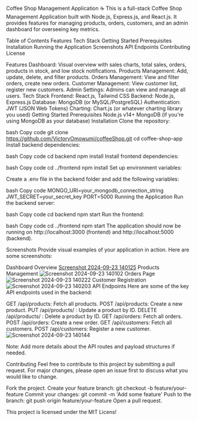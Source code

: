 Coffee Shop Management Application ☕️
This is a full-stack Coffee Shop Management Application built with Node.js, Express.js, and React.js. It provides features for managing products, orders, customers, and an admin dashboard for overseeing key metrics.

Table of Contents
Features
Tech Stack
Getting Started
Prerequisites
Installation
Running the Application
Screenshots
API Endpoints
Contributing
License

Features
Dashboard: Visual overview with sales charts, total sales, orders, products in stock, and low stock notifications.
Products Management: Add, update, delete, and filter products.
Orders Management: View and filter orders, create new orders.
Customer Management: View customer list, register new customers.
Admin Settings: Admins can view and manage all users.
Tech Stack
Frontend: React.js, Tailwind CSS
Backend: Node.js, Express.js
Database: MongoDB (or MySQL/PostgreSQL)
Authentication: JWT (JSON Web Tokens)
Charting: Chart.js (or whatever charting library you used)
Getting Started
Prerequisites
Node.js v14+
MongoDB (if you're using MongoDB as your database)
Installation
Clone the repository:

bash
Copy code
git clone https://github.com/VictoryOmowumi/coffeeShop.git
cd coffee-shop-app
Install backend dependencies:

bash
Copy code
cd backend
npm install
Install frontend dependencies:

bash
Copy code
cd ../frontend
npm install
Set up environment variables:

Create a .env file in the backend folder and add the following variables:

bash
Copy code
MONGO_URI=your_mongodb_connection_string
JWT_SECRET=your_secret_key
PORT=5000
Running the Application
Run the backend server:

bash
Copy code
cd backend
npm start
Run the frontend:

bash
Copy code
cd ../frontend
npm start
The application should now be running on http://localhost:3000 (frontend) and http://localhost:5000 (backend).

Screenshots
Provide visual examples of your application in action. Here are some screenshots:

Dashboard Overview
[Screenshot 2024-09-23 140125](https://github.com/user-attachments/assets/618440f6-4476-4f9e-b152-e0efbd15dc0c)
Products Management
![Screenshot 2024-09-23 140102](https://github.com/user-attachments/assets/c9061d6d-f76c-43a1-a05e-056ffd3dd6b0)
Orders Page
![Screenshot 2024-09-23 140222](https://github.com/user-attachments/assets/ecfeac8e-235f-4b0a-8a62-b132777c1d54)
Customer Registration
![Screenshot 2024-09-23 140203](https://github.com/user-attachments/assets/ae3aa82c-8630-4362-8556-8319fe4220c0)
API Endpoints
Here are some of the key API endpoints used in the backend:

GET /api/products: Fetch all products.
POST /api/products: Create a new product.
PUT /api/products/
: Update a product by ID.
DELETE /api/products/
: Delete a product by ID.
GET /api/orders: Fetch all orders.
POST /api/orders: Create a new order.
GET /api/customers: Fetch all customers.
POST /api/customers: Register a new customer.![Screenshot 2024-09-23 140144](https://github.com/user-attachments/assets/f5b18c25-1f9a-4278-ac76-cd73b6e80137)

Note: Add more details about the API routes and payload structures if needed.

Contributing
Feel free to contribute to this project by submitting a pull request. For major changes, please open an issue first to discuss what you would like to change.

Fork the project.
Create your feature branch: git checkout -b feature/your-feature
Commit your changes: git commit -m 'Add some feature'
Push to the branch: git push origin feature/your-feature
Open a pull request.

This project is licensed under the MIT Licens!





